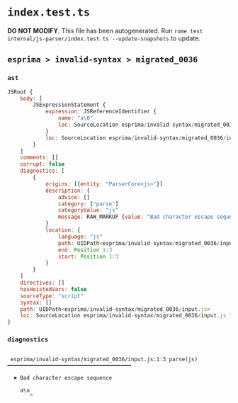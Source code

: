 # `index.test.ts`

**DO NOT MODIFY**. This file has been autogenerated. Run `rome test internal/js-parser/index.test.ts --update-snapshots` to update.

## `esprima > invalid-syntax > migrated_0036`

### `ast`

```javascript
JSRoot {
	body: [
		JSExpressionStatement {
			expression: JSReferenceIdentifier {
				name: "a\0"
				loc: SourceLocation esprima/invalid-syntax/migrated_0036/input.js 1:0-1:3 (a\0)
			}
			loc: SourceLocation esprima/invalid-syntax/migrated_0036/input.js 1:0-1:3
		}
	]
	comments: []
	corrupt: false
	diagnostics: [
		{
			origins: [{entity: "ParserCore<js>"}]
			description: {
				advice: []
				category: ["parse"]
				categoryValue: "js"
				message: RAW_MARKUP {value: "Bad character escape sequence"}
			}
			location: {
				language: "js"
				path: UIDPath<esprima/invalid-syntax/migrated_0036/input.js>
				end: Position 1:3
				start: Position 1:3
			}
		}
	]
	directives: []
	hasHoistedVars: false
	sourceType: "script"
	syntax: []
	path: UIDPath<esprima/invalid-syntax/migrated_0036/input.js>
	loc: SourceLocation esprima/invalid-syntax/migrated_0036/input.js 1:0-2:0
}
```

### `diagnostics`

```

 esprima/invalid-syntax/migrated_0036/input.js:1:3 parse(js) ━━━━━━━━━━━━━━━━━━━━━━━━━━━━━━━━━━━━━━━

  ✖ Bad character escape sequence

    a\u
       ^


```
